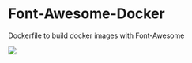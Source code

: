 # Font-Awesome-Docker
Dockerfile to build docker images with Font-Awesome

[![](https://images.microbadger.com/badges/image/ninaball2016/font-awesome-docker.svg)](http://microbadger.com/images/ninaball2016/font-awesome-docker "Get your own image badge on microbadger.com")
